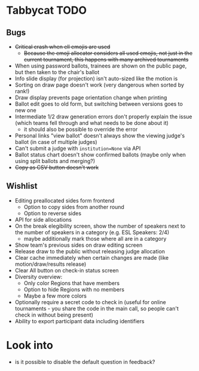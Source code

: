 # Tabbycat TODO

## Bugs

- ~~Critical crash when ell emojis are used~~
	+ ~~Because the emoji allocator considers all used emojis, not just in the current tournament, this happens with many archived tournaments~~
- When using password ballots, trainees are shown on the public page, but then taken to the chair's ballot
- Info slide display (for projection) isn't auto-sized like the motion is
- Sorting on draw page doesn't work (very dangerous when sorted by rank!)
- Draw display prevents page orientation change when printing
- Ballot edit goes to old form, but switching between versions goes to new one
- Intermediate 1/2 draw generation errors don't properly explain the issue (which teams fell through and what needs to be done about it)
	+ it should also be possible to override the error
- Personal links "view ballot" doesn't always show the viewing judge's ballot (in case of multiple judges)
- Can't submit a judge with `institution=None` via API
- Ballot status chart doesn't show confirmed ballots (maybe only when using split ballots and merging?)
- ~~Copy as CSV button doesn't work~~

## Wishlist

- Editing preallocated sides form frontend
	+ Option to copy sides from another round
	+ Option to reverse sides
- API for side allocations
- On the break elegibility screen, show the number of speakers next to the number of speakers in a category (e.g. ESL Speakers: 2/4)
	+ maybe additionally mark those where all are in a category 
- Show team's previous sides on draw editing screen
- Release draw to the public without releasing judge allocation
- Clear cache immediately when certain changes are made (like motion/draw/results release)
- Clear All button on check-in status screen
- Diversity overview:
	+ Only color Regions that have members
	+ Option to hide Regions with no members
	+ Maybe a few more colors
- Optionally require a secret code to check in (useful for online tournaments - you share the code in the main call, so people can't check in without being present)
- Ability to export participant data including identifiers

# Look into
 - is it possible to disable the default question in feedback? 
